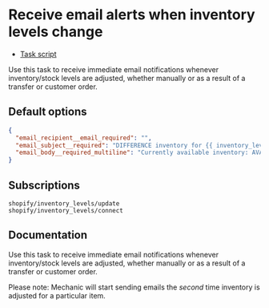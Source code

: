 # Receive email alerts when inventory levels change

* [Task script](./script.liquid)

Use this task to receive immediate email notifications whenever inventory/stock levels are adjusted, whether manually or as a result of a transfer or customer order.

## Default options

```json
{
  "email_recipient__email_required": "",
  "email_subject__required": "DIFFERENCE inventory for {{ inventory_level.variant.sku }} {{ inventory_level.variant.product.title | default: \"(Product title)\" }} {% if inventory_level.variant.title != blank and inventory_level.variant.title != \"Default Title\" %}({{ inventory_level.variant.title }}) {% endif %}",
  "email_body__required_multiline": "Currently available inventory: AVAILABLE\nChanged by: DIFFERENCE\nLocation: {{ inventory_level.location.name | default: \"(location)\" }}\n\n<a href=\"https://{{ shop.domain }}/admin/products/{{ inventory_level.variant.product_id }}/variants/{{ inventory_level.variant.id }}/inventory_history?location_id={{ inventory_level.location_id }}\">View inventory history</a>\n<a href=\"https://{{ shop.domain }}/admin/products/{{ inventory_level.variant.product_id }}/variants/{{ inventory_level.variant.id }}\">Manage this variant</a>\n\nThanks,\n{{ shop.name }}"
}
```

## Subscriptions

```liquid
shopify/inventory_levels/update
shopify/inventory_levels/connect
```

## Documentation

Use this task to receive immediate email notifications whenever inventory/stock levels are adjusted, whether manually or as a result of a transfer or customer order.

Please note: Mechanic will start sending emails the _second_ time inventory is adjusted for a particular item.